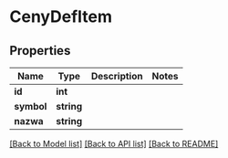 # CenyDefItem

## Properties
Name | Type | Description | Notes
------------ | ------------- | ------------- | -------------
**id** | **int** |  | 
**symbol** | **string** |  | 
**nazwa** | **string** |  | 

[[Back to Model list]](../../README.md#documentation-for-models) [[Back to API list]](../../README.md#documentation-for-api-endpoints) [[Back to README]](../../README.md)

